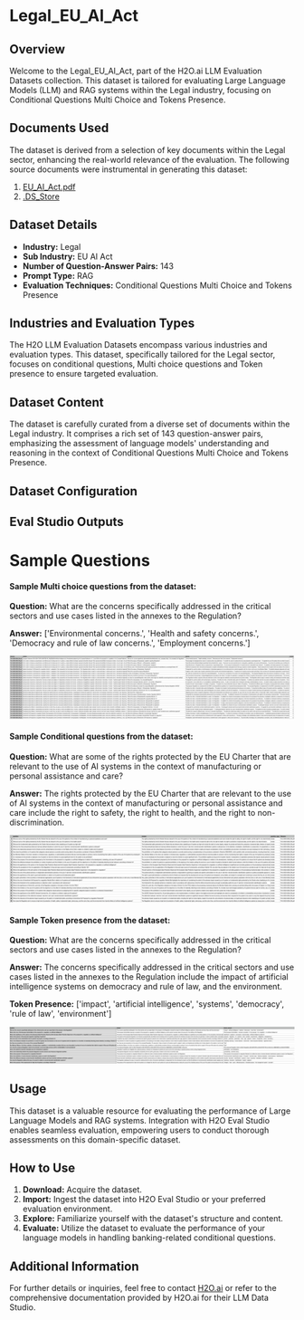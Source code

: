 # Legal_EU_AI_Act

## Overview
Welcome to the Legal_EU_AI_Act, part of the H2O.ai LLM Evaluation Datasets collection. This dataset is tailored for evaluating Large Language Models (LLM) and RAG systems within the Legal industry, focusing on Conditional Questions Multi Choice and Tokens Presence.

## Documents Used
The dataset is derived from a selection of key documents within the Legal sector, enhancing the real-world relevance of the evaluation. The following source documents were instrumental in generating this dataset:
1. [EU_AI_Act.pdf](https://github.com/h2oai/h2o-evals/blob/main/catalog/Legal_EU_AI_Act/used_documents/EU_AI_Act.pdf)
2. [.DS_Store](https://github.com/h2oai/h2o-evals/blob/main/catalog/Legal_EU_AI_Act/used_documents/.DS_Store)

## Dataset Details
- **Industry:** Legal
- **Sub Industry:** EU AI Act
- **Number of Question-Answer Pairs:** 143
- **Prompt Type:** RAG
- **Evaluation Techniques:** Conditional Questions Multi Choice and Tokens Presence

## Industries and Evaluation Types
The H2O LLM Evaluation Datasets encompass various industries and evaluation types. This dataset, specifically tailored for the Legal sector, focuses on conditional questions, Multi choice questions and Token presence to ensure targeted evaluation.

## Dataset Content
The dataset is carefully curated from a diverse set of documents within the Legal industry. It comprises a rich set of 143 question-answer pairs, emphasizing the assessment of language models' understanding and reasoning in the context of Conditional Questions Multi Choice and Tokens Presence.

## Dataset Configuration

## Eval Studio Outputs

# Sample Questions

#### Sample Multi choice questions from the dataset:

**Question:** What are the concerns specifically addressed in the critical sectors and use cases listed in the annexes to the Regulation?

**Answer:** ['Environmental concerns.', 'Health and safety concerns.', 'Democracy and rule of law concerns.', 'Employment concerns.']

![multi_choice_question_image](https://github.com/h2oai/h2o-evals/blob/main/catalog/Legal_EU_AI_Act/screenshots/multi_choice.png)

#### Sample Conditional questions from the dataset:

**Question:** What are some of the rights protected by the EU Charter that are relevant to the use of AI systems in the context of manufacturing or personal assistance and care?

**Answer:** The rights protected by the EU Charter that are relevant to the use of AI systems in the context of manufacturing or personal assistance and care include the right to safety, the right to health, and the right to non-discrimination.

![conditional_question_image](https://github.com/h2oai/h2o-evals/blob/main/catalog/Legal_EU_AI_Act/screenshots/question_type.png)

#### Sample Token presence from the dataset:

**Question:** What are the concerns specifically addressed in the critical sectors and use cases listed in the annexes to the Regulation?

**Answer:** The concerns specifically addressed in the critical sectors and use cases listed in the annexes to the Regulation include the impact of artificial intelligence systems on democracy and rule of law, and the environment.

**Token Presence:** ['impact', 'artificial intelligence', 'systems', 'democracy', 'rule of law', 'environment']

![token_presence_image](https://github.com/h2oai/h2o-evals/blob/main/catalog/Legal_EU_AI_Act/screenshots/tokens_present.png)

## Usage

This dataset is a valuable resource for evaluating the performance of Large Language Models and RAG systems. Integration with H2O Eval Studio enables seamless evaluation, empowering users to conduct thorough assessments on this domain-specific dataset.

## How to Use

1. **Download:** Acquire the dataset.
2. **Import:** Ingest the dataset into H2O Eval Studio or your preferred evaluation environment.
3. **Explore:** Familiarize yourself with the dataset's structure and content.
4. **Evaluate:** Utilize the dataset to evaluate the performance of your language models in handling banking-related conditional questions.

## Additional Information

For further details or inquiries, feel free to contact [H2O.ai](https://www.h2o.ai/) or refer to the comprehensive documentation provided by H2O.ai for their LLM Data Studio.

